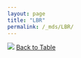 ```yaml
---
layout: page
title: "LBR"
permalink: /_mds/LBR/
---
```


![](../../alns_9.28.22/aln_5HSAA058362_0.977.png?raw=true
)
[Back to Table](../../display)

